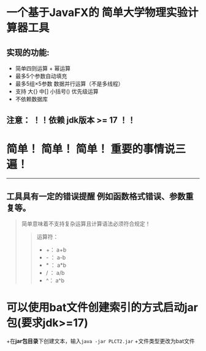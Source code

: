 # 一个基于JavaFX的 简单大学物理实验计算器工具
## 实现的功能:
  + 简单四则运算 + 幂运算
  + 最多5个参数自动填充
  + 最多5组×5参数 数据并行运算（不是多线程）
  + 支持 大{} 中[] 小括号() 优先级运算
  + 不依赖数据库
## 注意： ！！依赖 jdk版本 >= 17 ！！
# 简单！ 简单！ 简单！ 重要的事情说三遍！
---
工具具有一定的错误提醒 例如函数格式错误、参数重复等。
---
> 简单意味着不支持复杂运算且计算语法必须符合规定！
>   
>> 运算符：  
>> + \+：  a+b  
>> + \- ：  a-b  
>> + \* ：  a*b  
>> + \/ ：  a/b  
>> + \^：  a^b
# 可以使用bat文件创建索引的方式启动jar包(要求jdk>=17)
+在**jar包目录**下创建文本，输入`java -jar PLCT2.jar`
+文件类型更改为bat文件


